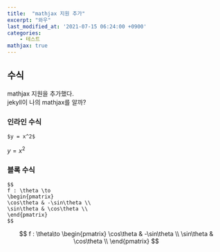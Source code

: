 ```yaml
---
title:  "mathjax 지원 추가"
excerpt: "와우"
last_modified_at: '2021-07-15 06:24:00 +0900'
categories:
    - 테스트
mathjax: true
---
```

## 수식
mathjax 지원을 추가했다.\
jekyll이 나의 mathjax를 알까?

### 인라인 수식
```
$y = x^2$
```
$y = x^2$

### 블록 수식
```
$$
f : \theta \to
\begin{pmatrix}
\cos\theta & -\sin\theta \\
\sin\theta & \cos\theta \\
\end{pmatrix}
$$

```
$$
f : \theta\to \begin{pmatrix}
\cos\theta & -\sin\theta \\
\sin\theta & \cos\theta \\
\end{pmatrix}
$$





